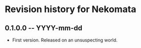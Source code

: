 # Revision history for Nekomata

## 0.1.0.0 -- YYYY-mm-dd

* First version. Released on an unsuspecting world.

